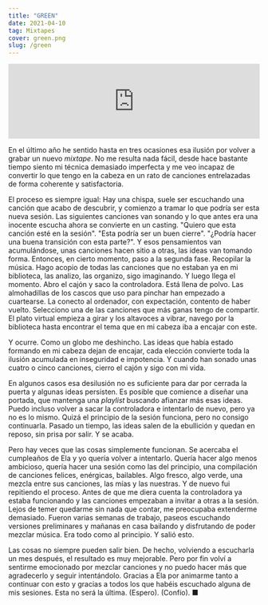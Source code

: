 ```yaml
---
title: "GREEN"
date: 2021-04-10
tag: Mixtapes
cover: green.png
slug: /green
---
```


<iframe width="100%" src="https://www.mixcloud.com/widget/iframe/?hide_cover=1&hide_artwork=1&feed=%2Fdjdedoroto%2Fgreen%2F" frameborder="0" ></iframe>

En el último año he sentido hasta en tres ocasiones esa ilusión por volver a grabar un nuevo _mixtape_. No me resulta nada fácil, desde hace bastante tiempo siento mi técnica demasiado imperfecta y me veo incapaz de convertir lo que tengo en la cabeza en un rato de canciones entrelazadas de forma coherente y satisfactoria.

El proceso es siempre igual: Hay una chispa, suele ser escuchando una canción que acabo de descubrir, y comienzo a tramar lo que podría ser esta nueva sesión. Las siguientes canciones van sonando y lo que antes era una inocente escucha ahora se convierte en un casting. "Quiero que esta canción esté en la sesión". "Esta podría ser un buen cierre". "¿Podría hacer una buena transición con esta parte?". Y esos pensamientos van acumulándose, unas canciones hacen sitio a otras, las ideas van tomando forma. Entonces, en cierto momento, paso a la segunda fase. Recopilar la música. Hago acopio de todas las canciones que no estaban ya en mi biblioteca, las analizo, las organizo, sigo imaginando. Y luego llega el momento. Abro el cajón y saco la controladora. Está llena de polvo. Las almohadillas de los cascos que uso para pinchar han empezado a cuartearse. La conecto al ordenador, con expectación, contento de haber vuelto. Selecciono una de las canciones que más ganas tengo de compartir. El plato virtual empieza a girar y los altavoces a vibrar, navego por la biblioteca hasta encontrar el tema que en mi cabeza iba a encajar con este.

Y ocurre. Como un globo me deshincho. Las ideas que había estado formando en mi cabeza dejan de encajar, cada elección convierte toda la ilusión acumulada en inseguridad e impotencia. Y cuando han sonado unas cuatro o cinco canciones, cierro el cajón y sigo con mi vida.

En algunos casos esa desilusión no es suficiente para dar por cerrada la puerta y algunas ideas persisten. Es posible que comience a diseñar una portada, que mantenga una _playlist_ buscando afianzar más esas ideas. Puedo incluso volver a sacar la controladora e intentarlo de nuevo, pero ya no es lo mismo. Quizá el principio de la sesión funciona, pero no consigo continuarla. Pasado un tiempo, las ideas salen de la ebullición y quedan en reposo, sin prisa por salir. Y se acaba.

Pero hay veces que las cosas simplemente funcionan. Se acercaba el cumpleaños de Ela y yo quería volver a intentarlo. Quería hacer algo menos ambicioso, quería hacer una sesión como las del principio, una compilación de canciones felices, enérgicas, bailables. Algo fresco, algo verde, una mezcla entre sus canciones, las mías y las nuestras. Y de nuevo fui repitiendo el proceso. Antes de que me diera cuenta la controladora ya estaba funcionando y las canciones empezaban a invitar a otras a la sesión. Lejos de temer quedarme sin nada que contar, me preocupaba extenderme demasiado. Fueron varias semanas de trabajo, paseos escuchando versiones preliminares y mañanas en casa bailando y disfrutando de poder mezclar música. Era todo como al principio. Y salió esto.

Las cosas no siempre pueden salir bien. De hecho, volviendo a escucharla un mes después, el resultado es muy mejorable. Pero por fin volví a sentirme emocionado por mezclar canciones y no puedo hacer más que agradecerlo y seguir intentándolo. Gracias a Ela por animarme tanto a continuar con esto y gracias a todos los que habéis escuchado alguna de mis sesiones. Esta no será la última. (Espero). (Confío). <span class="end-mark">■</span>
